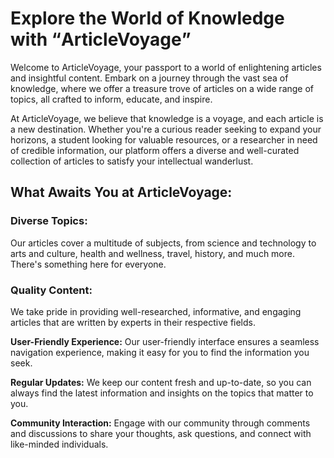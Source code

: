 <h1>Explore the World of Knowledge with <q>ArticleVoyage</q></h1>

Welcome to ArticleVoyage, your passport to a world of enlightening articles and insightful content. Embark on a journey through the vast sea of knowledge, where we offer a treasure trove of articles on a wide range of topics, all crafted to inform, educate, and inspire.

At ArticleVoyage, we believe that knowledge is a voyage, and each article is a new destination. Whether you're a curious reader seeking to expand your horizons, a student looking for valuable resources, or a researcher in need of credible information, our platform offers a diverse and well-curated collection of articles to satisfy your intellectual wanderlust.

<h2>What Awaits You at ArticleVoyage:</h2>

<h3>Diverse Topics:</h3>Our articles cover a multitude of subjects, from science and technology to arts and culture, health and wellness, travel, history, and much more. There's something here for everyone.

<h3>Quality Content:</h3>We take pride in providing well-researched, informative, and engaging articles that are written by experts in their respective fields.

**User-Friendly Experience:** Our user-friendly interface ensures a seamless navigation experience, making it easy for you to find the information you seek.

 **Regular Updates:** We keep our content fresh and up-to-date, so you can always find the latest information and insights on the topics that matter to you.

**Community Interaction:** Engage with our community through comments and discussions to share your thoughts, ask questions, and connect with like-minded individuals.
